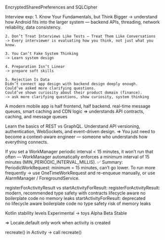 
EncryptedSharedPreferences and SQLCipher

Interview exp:
	1. Know Your Fundamentals, but Think Bigger	
	 -> understand how Android fits into the larger system — backend APIs, threading, network reliability, data consistency.

	2. Don’t Treat Interviews Like Tests — Treat Them Like Conversations
	-> Every interviewer is evaluating how you think, not just what you know.
	
	3. You Can’t Fake System Thinking
	-> Learn system design

	4. Preparation Isn’t Linear
	-> prepare soft skills

	5. Rejection Is Data
	Didn’t connect app design with backend design deeply enough.
	Could’ve asked more clarifying questions.
	Could’ve shown curiosity about their product domain (finance).
	-> ask more clarifying questions, show curiosity, system thinking

A modern mobile app is half frontend, half backend.
	real-time message queues, smart caching and CDN logic
=> understands API contracts, caching, and message queues

Learn the basics of REST vs GraphQL.
Understand API versioning, authentication, WebSockets, and event-driven design.
=> You just need to become a context-aware engineer — someone who understands how everything connects.

If you set a WorkManager periodic interval < 15 minutes, it won’t run that often —
 	WorkManager automatically enforces a minimum interval of 15 minutes (MIN_PERIODIC_INTERVAL_MILLIS).
	✅ Summary:
 		PeriodicWorkRequest: minimum = 15 minutes, can’t go lower.
 		To run more frequently → use OneTimeWorkRequest and re-enqueue manually, or use AlarmManager / 					ForegroundService.

registerForActivityResult vs startActivityForResult:
	registerForActivityResult:
		modern, recommended
		type safety with contracts
		lifecycle aware
		no boilerplate code
		no memory leaks
	startActivityForResult:
		deprecated	
		no lifecycle aware
		boilerplate code
		no type safety
		risk of memory leaks

Kotlin stability levels
	Experimental -> toys
	Alpha
	Beta
	Stable

⇒ Locale.default only work when activity is created

recreate() in Activity → call recreate()
